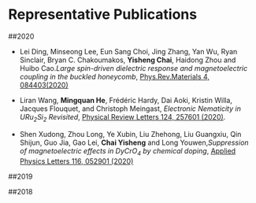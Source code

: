 # Representative Publications

##2020
* Lei Ding, Minseong Lee, Eun Sang Choi, Jing Zhang, Yan Wu, Ryan Sinclair, Bryan C. Chakoumakos, **Yisheng Chai**, Haidong Zhou and Huibo Cao.*Large spin-driven dielectric response and magnetoelectric coupling in the buckled honeycomb*,  [Phys.Rev.Materials 4, 084403(2020)](https://journals.aps.org/prmaterials/abstract/10.1103/PhysRevMaterials.4.084403) 

* Liran Wang, **Mingquan He**, Frédéric Hardy, Dai Aoki, Kristin Willa, Jacques Flouquet, and Christoph Meingast, *Electronic Nematicity in URu<sub>2</sub>Si<sub>2</sub> Revisited*, [Physical Review Letters 124, 257601 (2020)](https://link.aps.org/doi/10.1103/PhysRevLett.124.257601).

* Shen Xudong, Zhou Long, Ye Xubin, Liu Zhehong, Liu Guangxiu, Qin Shijun, Guo Jia, Gao Lei, **Chai Yisheng** and Long Youwen,*Suppression of magnetoelectric effects in DyCrO<sub>4</sub> by chemical doping*,  [Applied Physics Letters  116, 052901 (2020)](https://aip.scitation.org/doi/10.1063/1.5140505)

##2019

##2018